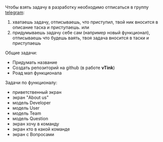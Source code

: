 Чтобы взять задачу в разработку необходимо отписаться в группу [telegram](https://t.me/+V8nPQscQhDdhNWUy):
1. хватаешь задачу, отписываешь, что приступил, твой ник вносится в описание таска и приступаешь.
или
2. придумываешь задачу себе сам (например новый функционал), отписываешь что будешь ваять, твоя задача вносится в таски и приступаешь

Общие задачи:
- Придумать название
- Создать репозиторий на github (в работе **vTink**)
- Роад мап функционала

Задачи по функционалу: 
- приветственный экран
- экран "About us"
- модель Developer
- модель User
- модель Team
- модель Question
- экран хочу в команду
- экран кто в какой команде
- экран с Вопросами
